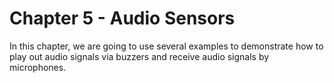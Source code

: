 # Chapter 5 - Audio Sensors

In this chapter, we are going to use several examples to demonstrate how to play out audio signals via buzzers and receive audio signals by microphones.

